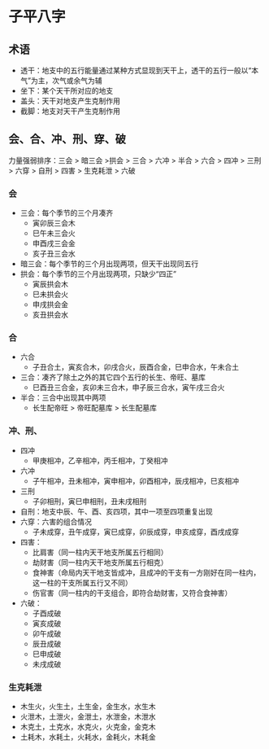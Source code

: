 # 子平八字

## 术语

- 透干：地支中的五行能量通过某种方式显现到天干上，透干的五行一般以“本气”为主，次气或余气为辅
- 坐下：某个天干所对应的地支
- 盖头：天干对地支产生克制作用
- 截脚：地支对天干产生克制作用

## 会、合、冲、刑、穿、破

力量强弱排序：三会 > 暗三会 >拱会 > 三合 > 六冲 > 半合 > 六合 > 四冲 > 三刑 > 六穿 > 自刑 > 四害 > 生克耗泄 > 六破

### 会

- 三会：每个季节的三个月凑齐
  - 寅卯辰三会木
  - 巳午未三会火
  - 申酉戌三会金
  - 亥子丑三会水
- 暗三会：每个季节的三个月出现两项，但天干出现同五行
- 拱会：每个季节的三个月出现两项，只缺少“四正”
  - 寅辰拱会木
  - 巳未拱会火
  - 申戌拱会金
  - 亥丑拱会水

### 合

- 六合
  - 子丑合土，寅亥合木，卯戌合火，辰酉合金，巳申合水，午未合土
- 三合：凑齐了除土之外的其它四个五行的长生、帝旺、墓库
  - 巳酉丑三合金，亥卯未三合木，申子辰三合水，寅午戌三合火
- 半合：三合中出现其中两项
  - 长生配帝旺 > 帝旺配墓库 > 长生配墓库

### 冲、刑、

- 四冲
  - 甲庚相冲，乙辛相冲，丙壬相冲，丁癸相冲
- 六冲
  - 子午相冲，丑未相冲，寅申相冲，卯酉相冲，辰戌相冲，巳亥相冲
- 三刑
  - 子卯相刑，寅巳申相刑，丑未戌相刑
- 自刑：地支中辰、午、酉、亥四项，其中一项至四项重复出现
- 六穿：六害的组合情况
  - 子未成穿，丑午成穿，寅巳成穿，卯辰成穿，申亥成穿，酉戌成穿
- 四害：
  - 比肩害（同一柱内天干地支所属五行相同）
  - 劫财害（同一柱内天干地支所属五行相克）
  - 食神害（命局内天干地支皆成冲，且成冲的干支有一方刚好在同一柱内，这一柱的干支所属五行又不同）
  - 伤官害（同一柱内的干支组合，即符合劫财害，又符合食神害）
- 六破：
  - 子酉成破
  - 寅亥成破
  - 卯午成破
  - 辰丑成破
  - 巳申成破
  - 未戌成破

### 生克耗泄

- 木生火，火生土，土生金，金生水，水生木
- 火泄木，土泄火，金泄土，水泄金，木泄水
- 木克土，土克水，水克火，火克金，金克木
- 土耗木，水耗土，火耗水，金耗火，木耗金